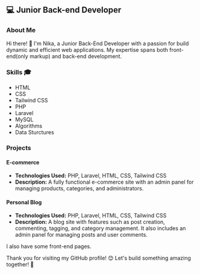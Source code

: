 
## 💻 Junior Back-end Developer

### About Me

Hi there! 👋 I'm Nika, a Junior Back-End Developer with a passion for build dynamic and efficient web applications. My expertise spans both front-end(only markup) and back-end development.

### Skills 🎓

-   HTML
-   CSS
-   Tailwind CSS
-   PHP
-   Laravel
-   MySQL
-   Algorithms
-   Data Sturctures

### Projects

#### E-commerce

-   **Technologies Used:** PHP, Laravel, HTML, CSS, Tailwind CSS
-   **Description:** A fully functional e-commerce site with an admin panel for managing products, categories, and administrators.

#### Personal Blog

-   **Technologies Used:** PHP, Laravel, HTML, CSS, Tailwind CSS
-   **Description:** A blog site with features such as post creation, commenting, tagging, and category management. It also includes an admin panel for managing posts and user comments.


I also have some front-end pages.


Thank you for visiting my GitHub profile! 😊 Let's build something amazing together! 🚀
